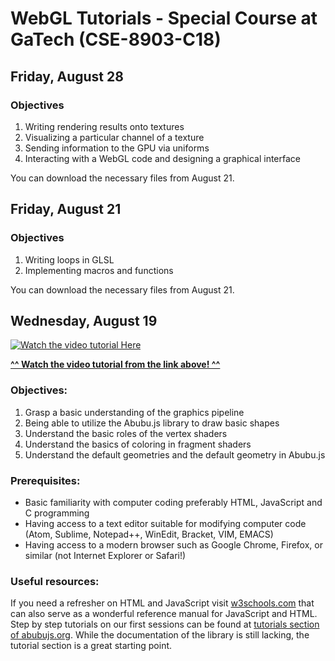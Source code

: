 # WebGL Tutorials - Special Course at GaTech (CSE-8903-C18)



## Friday, August 28

### Objectives
1. Writing rendering results onto textures
1. Visualizing a particular channel of a texture
1. Sending information to the GPU via uniforms
1. Interacting with a WebGL code and designing a graphical interface

You can download the necessary files from August 21.

## Friday, August 21

### Objectives
1. Writing loops in GLSL
1. Implementing macros and functions

You can download the necessary files from August 21.

## Wednesday, August 19 

[![Watch the video tutorial Here](http://img.youtube.com/vi/2_I6YZXsAzs/0.jpg)](http://www.youtube.com/watch?v=2_I6YZXsAzs "Tutorial Video - Wednesday August 19, 2020")

[**^^ Watch the video tutorial from the link above! ^^**](https://youtu.be/2_I6YZXsAzs)

### Objectives:
 1. Grasp a basic understanding of the graphics pipeline
 1. Being able to utilize the Abubu.js library to draw basic shapes
 1. Understand the basic roles of the vertex shaders
 1. Understand the basics of coloring in fragment shaders
 1. Understand the default geometries and the default geometry in Abubu.js

### Prerequisites:
- Basic familiarity with computer coding preferably HTML, JavaScript and C programming
- Having access to a text editor suitable for modifying computer code (Atom, Sublime, Notepad++, WinEdit, Bracket, VIM, EMACS)
- Having access to a modern browser such as Google Chrome, Firefox, or similar (not Internet Explorer or Safari!)

### Useful resources:
If you need a refresher on HTML and JavaScript visit [w3schools.com](https://w3schools.com) that can also serve as a wonderful reference manual for JavaScript and HTML.
Step by step tutorials on our first sessions can be found at [tutorials section of abubujs.org](https://www.abubujs.org/learning/tutorials/?help=doc). While the documentation of the library is still lacking, the tutorial section is a great starting point.
